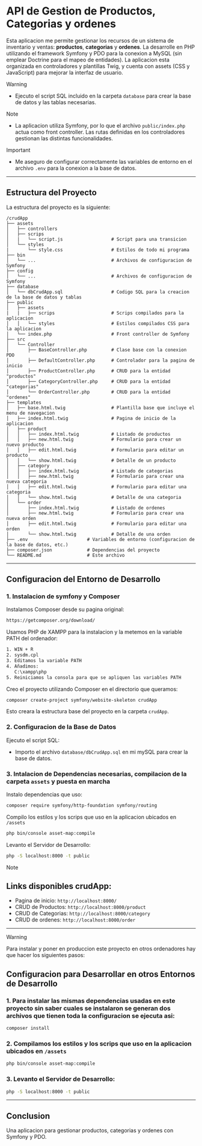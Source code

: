 # API de Gestion de Productos, Categorias y ordenes

Esta aplicacion me permite gestionar los recursos de un sistema de inventario y ventas: **productos**, **categorias** y **ordenes**. La desarrolle en PHP utilizando el framework Symfony y PDO para la conexion a MySQL (sin emplear Doctrine para el mapeo de entidades). La aplicacion esta organizada en controladores y plantillas Twig, y cuenta con assets (CSS y JavaScript) para mejorar la interfaz de usuario.

> [!WARNING] 
> - Ejecuto el script SQL incluido en la carpeta `database` para crear la base de datos y las tablas necesarias.  

> [!NOTE]
> - La aplicacion utiliza Symfony, por lo que el archivo `public/index.php` actua como front controller. Las rutas definidas en los controladores gestionan las distintas funcionalidades.  

> [!IMPORTANT] 
> - Me aseguro de configurar correctamente las variables de entorno en el archivo `.env` para la conexion a la base de datos.

---

## Estructura del Proyecto

La estructura del proyecto es la siguiente:

```
/crudApp
├── assets
│   ├── controllers
│   ├── scrips
│   |   └── script.js                  # Script para una transicion
│   └── styles
|       └── style.css                  # Estilos de todo mi programa
├── bin
│   └── ...                            # Archivos de configuracion de Symfony
├── config
│   └── ...                            # Archivos de configuracion de Symfony
├── database
│   └── dbCrudApp.sql                  # Codigo SQL para la creacion de la base de datos y tablas
├── public
│   ├── assets
|   |   ├── scrips                     # Scrips compilados para la aplicacion
│   │   └── styles                     # Estilos compilados CSS para la aplicacion
│   └── index.php                      # Front controller de Symfony
├── src
│   └── Controller
│       ├── BaseController.php         # Clase base con la conexion PDO
│       ├── DefaultController.php      # Controlador para la pagina de inicio
│       ├── ProductController.php      # CRUD para la entidad "productos"
│       ├── CategoryController.php     # CRUD para la entidad "categorias"
│       └── OrderController.php        # CRUD para la entidad "ordenes"
├── templates
│   ├── base.html.twig                 # Plantilla base que incluye el menu de navegacion
│   ├── index.html.twig                # Pagina de inicio de la aplicacion
│   ├── product
│   │   ├── index.html.twig            # Listado de productos
│   │   ├── new.html.twig              # Formulario para crear un nuevo producto
│   │   ├── edit.html.twig             # Formulario para editar un producto
│   │   └── show.html.twig             # Detalle de un producto
│   ├── category
│   │   ├── index.html.twig            # Listado de categorias
│   │   ├── new.html.twig              # Formulario para crear una nueva categoria
│   │   ├── edit.html.twig             # Formulario para editar una categoria
│   │   └── show.html.twig             # Detalle de una categoria
│   └── order
│       ├── index.html.twig            # Listado de ordenes
│       ├── new.html.twig              # Formulario para crear una nueva orden
│       ├── edit.html.twig             # Formulario para editar una orden
│       └── show.html.twig             # Detalle de una orden
├── .env                      # Variables de entorno (configuracion de la base de datos, etc.)
├── composer.json             # Dependencias del proyecto
└── README.md                 # Este archivo
```

---

## Configuracion del Entorno de Desarrollo

### 1. Instalacion de symfony y Composer

Instalamos Composer desde su pagina original:
```bash
https://getcomposer.org/download/
```
Usamos PHP de XAMPP para la instalacion y la metemos en la variable PATH del ordenador:
```bash
1. WIN + R
2. sysdm.cpl
3. Editamos la variable PATH
4. Añadimos:
   C:\xampp\php
5. Reiniciamos la consola para que se apliquen las variables PATH
```

Creo el proyecto utilizando Composer en el directorio que queramos:

```bash
composer create-project symfony/website-skeleton crudApp
```

Esto creara la estructura base del proyecto en la carpeta `crudApp`.

### 2. Configuracion de la Base de Datos

Ejecuto el script SQL:

- Importo el archivo `database/dbCrudApp.sql` en mi mySQL para crear la base de datos.

### 3. Intalacion de Dependencias necesarias, compilacion de la carpeta `assets` y puesta en marcha

Instalo dependencias que uso:

```bash
composer require symfony/http-foundation symfony/routing
```

Compilo los estilos y los scrips que uso en la aplicacion ubicados en `/assets`

```bash
php bin/console asset-map:compile
```

Levanto el Servidor de Desarrollo:

```bash
php -S localhost:8000 -t public
```

> [!NOTE]
> ## Links disponibles crudApp:
>- Pagina de inicio: `http://localhost:8000/`
>- CRUD de Productos: `http://localhost:8000/product`
>- CRUD de Categorias: `http://localhost:8000/category`
>- CRUD de ordenes: `http://localhost:8000/order`

---

> [!WARNING]
> Para instalar y poner en produccion este proyecto en otros ordenadores hay que hacer los siguientes pasos:
## Configuracion para Desarrollar en otros Entornos de Desarrollo

### 1. Para instalar las mismas dependencias usadas en este proyecto sin saber cuales se instalaron se generan dos archivos que tienen toda la configuracion se ejecuta asi:
   ```bash
   composer install
   ```

### 2. Compilamos los estilos y los scrips que uso en la aplicacion ubicados en `/assets`

  ```bash
  php bin/console asset-map:compile
  ```

### 3. Levanto el Servidor de Desarrollo:

  ```bash
  php -S localhost:8000 -t public
  ```
---

## Conclusion

Una aplicacion para gestionar productos, categorias y ordenes con Symfony y PDO.

